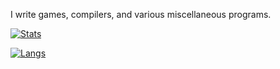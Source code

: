 
I write games, compilers, and various miscellaneous programs.

[![Stats](https://github-readme-stats.vercel.app/api?username=fooeyround&show_icons=true&count_private=true&theme=dark)](https://github.com/fooeyround)


[![Langs](https://github-readme-stats-gamma-two-97.vercel.app/api/top-langs/?username=fooeyround&theme=github_dark&layout=compact&hide_progress=false)](https://github.com/fooeyround)

